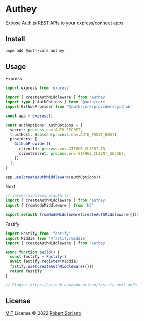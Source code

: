 # Authey

Expose [Auth.js](https://authjs.dev/) [REST APIs](https://authjs.dev/reference/rest-api) to your express/[connect](https://www.npmjs.com/package/connect) apps.

## Install

```bash
pnpm add @auth/core authey
```

## Usage

Express

```ts
import express from 'express'

import { createAuthMiddleware } from 'authey'
import type { AuthOptions } from '@auth/core'
import GithubProvider from '@auth/core/providers/github'

const app = express()

const authOptions: AuthOptions = {
  secret: process.env.AUTH_SECRET,
  trustHost: Boolean(process.env.AUTH_TRUST_HOST),
  providers: [
    GithubProvider({
      clientId: process.env.GITHUB_CLIENT_ID,
      clientSecret: process.env.GITHUB_CLIENT_SECRET,
    }),
  ],
}

app.use(createAuthMiddleware(authOptions))
```

Nuxt

```ts
// server/middleware/auth.ts
import { createAuthMiddleware } from 'authey'
import { fromNodeMiddleware } from 'h3'

export default fromNodeMiddleware(createAuthMiddleware({}))
```

Fastify

```ts
import Fastify from 'fastify'
import Middie from '@fastify/middie'
import { createAuthMiddleware } from 'authey'

async function build() {
  const fastify = Fastify()
  await fastify.register(Middie)
  fastify.use(createAuthMiddleware({}))
  return fastify
}

// Plugin: https://github.com/wobsoriano/fastify-next-auth
```

## License

[MIT](./LICENSE) License © 2022 [Robert Soriano](https://github.com/wobsoriano)
